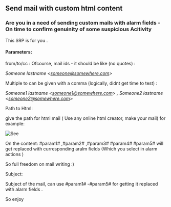 ﻿## Send mail with custom html content


### Are you in a need of sending custom mails with alarm fields -On time to confirm genuinity of some suspicious Acitivity 

This SRP is for you .

#### Parameters:

from/to/cc :  Ofcourse, mail ids -  it should be like (no quotes) :

*Someone lastname \<someone@somewhere.com\>*

Multiple to can be given with a comma (logically, didnt get time to test) :

*Someone1 lastname \<someone1@somewhere.com\> , Someone2 lastname \<someone2@somewhere.com\>*

Path to Html: 

give the path for html mail ( Use any online html creator, make your mail) for example:

![See](https://raw.githubusercontent.com/ubais7/Logrhythm-SRPs/master/Send_Mail/html.JPG)

On the content:  #param1# ,#param2#  ,#param3#  #param4# #param5# will get replaced with curresponding aralm fields (Which you select in alarm actions )

So full freedom on mail writing :) 

Subject:

Subject of the mail, can use #param1# -#param5# for getting it replaced with alarm fields .


So enjoy